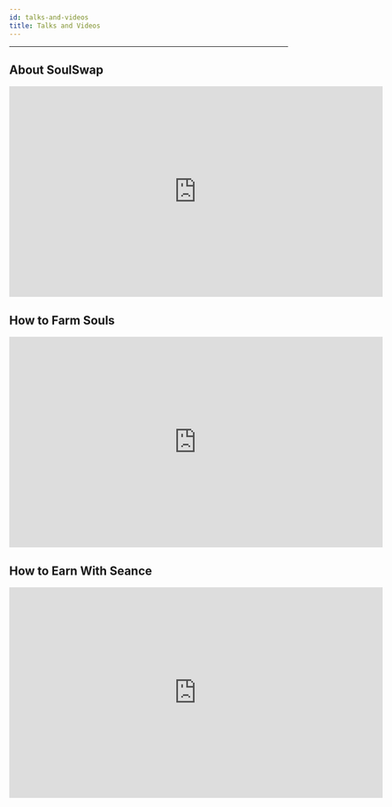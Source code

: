 ```yaml
---
id: talks-and-videos
title: Talks and Videos
---
```


---

## About SoulSwap

<iframe width="675" height="380" src="https://www.youtube.com/embed" frameborder="0" allow="accelerometer; autoplay; encrypted-media; gyroscope; picture-in-picture" allowfullscreen></iframe>

## How to Farm Souls
<iframe width="675" height="380" src="https://www.youtube.com/embed" frameborder="0" allow="accelerometer; autoplay; encrypted-media; gyroscope; picture-in-picture" allowfullscreen></iframe>

## How to Earn With Seance
<iframe width="675" height="380" src="https://www.youtube.com/embed" frameborder="0" allow="accelerometer; autoplay; encrypted-media; gyroscope; picture-in-picture" allowfullscreen></iframe>
